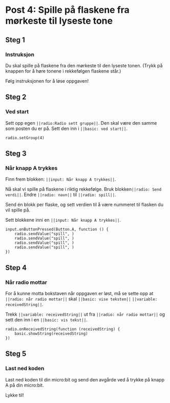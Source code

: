 # Post 4: Spille på flaskene fra mørkeste til lyseste tone

## Steg 1

### Instruksjon

Du skal spille på flaskene fra den mørkeste til den lyseste tonen. (Trykk på knappen for å høre tonene i rekkefølgen flaskene står.)

Følg instruksjonen for å løse oppgaven!

## Steg 2

### Ved start

Sett opp egen ``||radio:Radio sett gruppe||``. Den skal være den samme som posten du er på. Sett den inn i ``||basic: ved start||``.

```blocks
radio.setGroup(4)
```

## Steg 3

### Når knapp A trykkes

Finn frem blokken: ``||input: Når knapp A trykkes||``.

Nå skal vi spille på flaskene i riktig rekkefølge. Bruk blokken``||radio: Send verdi||``. Endre ``||radio: navn||`` til ``||radio: spill||``. 

Send én blokk per flaske, og sett verdien til å være nummeret til flasken du vil spille på.

Sett blokkene inni en ``||input: Når knapp A trykkes||``.

```blocks
input.onButtonPressed(Button.A, function () {
    radio.sendValue("spill", )
    radio.sendValue("spill", )
    radio.sendValue("spill", )
    radio.sendValue("spill", )
})
```


## Step 4

### Når radio mottar

For å kunne motta bokstaven når oppgaven er løst, må se sette opp at ``||radio: når radio mottar||`` skal ``||basic: vise teksten||`` ``||variable: receivedString||``.

Trekk ``||variable: receivedString||`` ut fra ``||radio: når radio mottar||`` og sett den inn i en ``||basic: vis tekst||``.

```blocks
radio.onReceivedString(function (receivedString) {
    basic.showString(receivedString)
})
```

## Steg 5

### Last ned koden

Last ned koden til din micro:bit og send den avgårde ved å trykke på knapp A på din micro:bit. 

Lykke til!